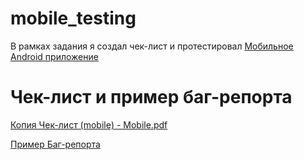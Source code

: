 # mobile_testing
В рамках задания я создал чек-лист и протестировал <a href="https://drive.google.com/file/d/1wSz1J4Ba-VDgjv82RIk59EaQ1Ys16ph8/view"> Мобильное Android приложение </a>
# Чек-лист и пример баг-репорта
[Копия Чек-лист (mobile) - Mobile.pdf](https://github.com/user-attachments/files/18367768/-.mobile.-.Mobile.pdf)

<a href="https://docs.google.com/document/d/1PgAA3iaAV82pg9kbQSgYCYE9dD9spQXZ/edit?usp=sharing&ouid=113634262950858598946&rtpof=true&sd=true">Пример Баг-репорта</a>
